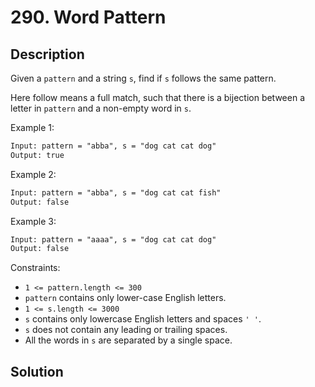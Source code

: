 # 290. Word Pattern

## Description

Given a `pattern` and a string `s`, find if `s` follows the same pattern.

Here follow means a full match, such that there is a bijection between a letter in `pattern` and a non-empty word in `s`.
 

Example 1:

```txt
Input: pattern = "abba", s = "dog cat cat dog"
Output: true
```

Example 2:

```txt
Input: pattern = "abba", s = "dog cat cat fish"
Output: false
```

Example 3:

```txt
Input: pattern = "aaaa", s = "dog cat cat dog"
Output: false
```

Constraints:

* `1 <= pattern.length <= 300`
* `pattern` contains only lower-case English letters.
* `1 <= s.length <= 3000`
* `s` contains only lowercase English letters and spaces `' '`.
* `s` does not contain any leading or trailing spaces.
* All the words in `s` are separated by a single space.

## Solution
